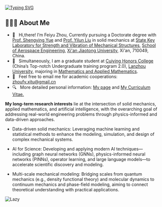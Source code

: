 <a href="https://zhoufy20.github.io/"><img src="https://readme-typing-svg.demolab.com?font=Fira+Code&weight=600&size=30&pause=1000&color=000000&center=true&vCenter=true&repeat=false&random=false&width=435&lines=Hey+there%F0%9F%91%8B%2C+I'm+Feiyu." alt="Typing SVG" /></a>

## 👨🏻‍💻 About Me 
- 🔭 &nbsp; Hi,there! I’m Feiyu Zhou, Currently pursuing a Doctorate degree with [Prof. Shengying Yue](https://gr.xjtu.edu.cn/en/web/syyue) and [Prof. Yilun Liu](https://gr.xjtu.edu.cn/en/web/yilunliu) in solid mechanics at [State Key Laboratory for Strength and Vibration of Mechanical Structures](http://en.xjtu.edu.cn/2021-03/30/c_607160.htm), [School of Aerospace Engineering](https://sae.xjtu.edu.cn/), [Xi'an Jiaotong University](https://www.xjtu.edu.cn/), Xi'an, 710049, China.
- 🤔 &nbsp; Simultaneously, I am a graduate student at [Cuiying Honors College](https://cycollege.lzu.edu.cn/) (China’s Top-notch Undergraduate training program 2.0), [Lanzhou University](https://www.lzu.edu.cn/), majoring in [Mathematics and Applied Mathematics](https://math.lzu.edu.cn/). 
- 📧 &nbsp; Feel free to email me for academic cooperations: zhoufy.xjtu@gmail.cn
- 🔍 &nbsp; More detailed personal information: [My page](https://zhoufy20.github.io/) and [My Curriculum Vitae.](https://zhoufy20.github.io/files/cv/cv.pdf)

**My long-term research interests** lie at the intersection of solid mechanics, applied mathematics, and artificial intelligence, with the overarching goal of addressing real-world engineering problems through physics-informed and data-driven approaches.

- Data-driven solid mechanics: Leveraging machine learning and statistical methods to enhance the modeling, simulation, and design of complex mechanical systems.

- AI for Science: Developing and applying modern AI techniques—including graph neural networks (GNNs), physics-informed neural networks (PINNs), operator learning, and large language models—to accelerate scientific discovery and modeling.

- Multi-scale mechanical modeling: Bridging scales from quantum mechanics (e.g., density functional theory) and molecular dynamics to continuum mechanics and phase-field modeling, aiming to connect theoretical understanding with practical applications.


<img src="https://github-readme-activity-graph.vercel.app/graph?username=zhoufy20&theme=github-compact&custom_title=Activity&radius=30&height=250" alt="Lazy">

